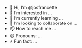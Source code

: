 - 👋 Hi, I’m @josfrancette
- 👀 I’m interested in ...
- 🌱 I’m currently learning ...
- 💞️ I’m looking to collaborate on ...
- 📫 How to reach me ...
- 😄 Pronouns: ...
- ⚡ Fun fact: ...

<!---
josfrancette/josfrancette is a ✨ special ✨ repository because its `README.md` (this file) appears on your GitHub profile.
You can click the Preview link to take a look at your changes.
--->
